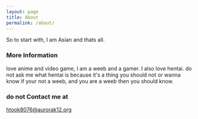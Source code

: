 ```yaml
---
layout: page
title: About
permalink: /about/
---
```

So to start with, I am Asian and thats all.

### More Information

love anime and video game,  I am a weeb and a gamer. I also love hentai.
do not ask me what hentai is because it's a thing you should not or wanna know if your not a weeb, and you are a weeb then you should know.

### do not Contact me at

[htook8076@aurorak12.org](mailto:htook8076@aurorak12.org)
